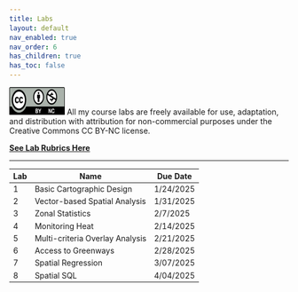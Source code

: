 ```yaml
---
title: Labs
layout: default
nav_enabled: true
nav_order: 6
has_children: true
has_toc: false
---
```


<img src="images/Cc_by-nc_icon.svg.png" alt="CC BY-NC License" width="100" height="50">
All my course labs are freely available for use, adaptation, and distribution with attribution for non-commercial purposes under the Creative Commons CC BY-NC license. 


[**See Lab Rubrics Here**](https://docs.google.com/spreadsheets/d/1kFgNBKnNDcvr1A29ZMUfbtXw2RawQECWZ4HOinmRjA0/edit?usp=drive_link)

------------------------------------------------------------------------

| Lab | Name | Due Date     |
|-----|------|--------------|
| 1   | Basic Cartographic Design     | 1/24/2025 |
| 2   | Vector-based Spatial Analysis    | 1/31/2025 |
| 3   | Zonal Statistics     | 2/7/2025  |
| 4   | Monitoring Heat    | 2/14/2025 |
| 5   | Multi-criteria Overlay Analysis    | 2/21/2025 |
| 6   | Access to Greenways    | 2/28/2025 |
| 7   | Spatial Regression    | 3/07/2025 |
| 8   | Spatial SQL |4/04/2025|

